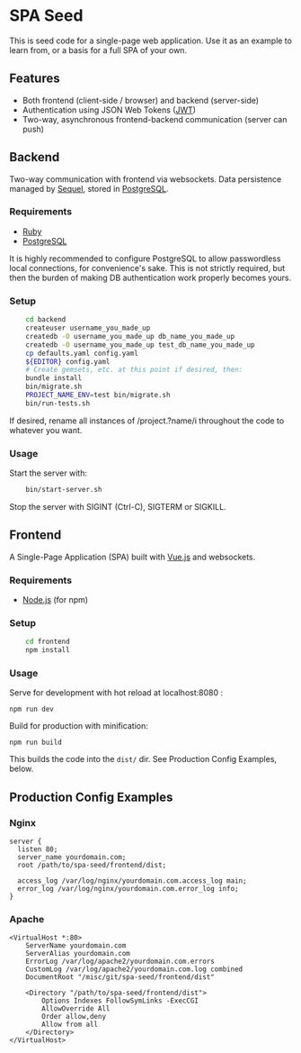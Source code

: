 # SPA Seed

This is seed code for a single-page web application.  Use it as an example to
learn from, or a basis for a full SPA of your own.

## Features

* Both frontend (client-side / browser) and backend (server-side)
* Authentication using JSON Web Tokens ([JWT](http://jwt.io/))
* Two-way, asynchronous frontend-backend communication (server can push)

## Backend

Two-way communication with frontend via websockets.
Data persistence managed by [Sequel](http://sequel.jeremyevans.net/), stored in
[PostgreSQL](http://www.postgresql.org/).

### Requirements

* [Ruby](https://www.ruby-lang.org/)
* [PostgreSQL](http://www.postgresql.org/)

It is highly recommended to configure PostgreSQL to allow passwordless local
connections, for convenience's sake.  This is not strictly required, but then
the burden of making DB authentication work properly becomes yours.

### Setup

``` bash
    cd backend
    createuser username_you_made_up
    createdb -O username_you_made_up db_name_you_made_up
    createdb -O username_you_made_up test_db_name_you_made_up
    cp defaults.yaml config.yaml
    ${EDITOR} config.yaml
    # Create gemsets, etc. at this point if desired, then:
    bundle install
    bin/migrate.sh
    PROJECT_NAME_ENV=test bin/migrate.sh
    bin/run-tests.sh
```

If desired, rename all instances of /project.?name/i throughout the code to
whatever you want.

### Usage

Start the server with:

``` bash
    bin/start-server.sh
```

Stop the server with SIGINT (Ctrl-C), SIGTERM or SIGKILL.

## Frontend

A Single-Page Application (SPA) built with [Vue.js](http://vuejs.org/) and
websockets.

### Requirements

* [Node.js](https://nodejs.org/) (for npm)

### Setup

``` bash
    cd frontend
    npm install
```

### Usage

Serve for development with hot reload at localhost:8080 :

    npm run dev

Build for production with minification:

    npm run build

This builds the code into the `dist/` dir.  See Production Config Examples,
below.

## Production Config Examples

### Nginx

    server {
      listen 80;
      server_name yourdomain.com;
      root /path/to/spa-seed/frontend/dist;

      access_log /var/log/nginx/yourdomain.com.access_log main;
      error_log /var/log/nginx/yourdomain.com.error_log info;
    }

### Apache

    <VirtualHost *:80>
        ServerName yourdomain.com
        ServerAlias yourdomain.com
        ErrorLog /var/log/apache2/yourdomain.com.errors
        CustomLog /var/log/apache2/yourdomain.com.log combined
        DocumentRoot "/misc/git/spa-seed/frontend/dist"

        <Directory "/path/to/spa-seed/frontend/dist">
            Options Indexes FollowSymLinks -ExecCGI
            AllowOverride All
            Order allow,deny
            Allow from all
        </Directory>
    </VirtualHost>

